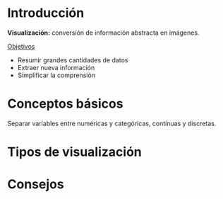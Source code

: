# Introducción
**Visualización:** conversión de información abstracta en imágenes.

<u>Objetivos</u>
- Resumir grandes cantidades de datos
- Extraer nueva información
- Simplificar la comprensión

# Conceptos básicos
Separar variables entre numéricas y categóricas, contínuas y discretas.

# Tipos de visualización

# Consejos
